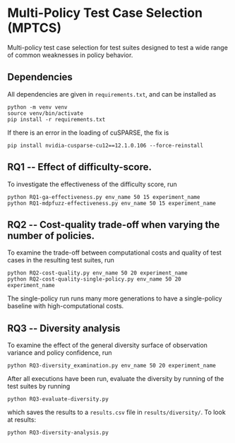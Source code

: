 # Multi-Policy Test Case Selection (MPTCS)
Multi-policy test case selection for test suites designed to test a wide range of common weaknesses in policy behavior. 

## Dependencies 
All dependencies are given in `requirements.txt`, and can be installed as 
```
python -m venv venv 
source venv/bin/activate 
pip install -r requirements.txt
```
If there is an error in the loading of cuSPARSE, the fix is 
```
pip install nvidia-cusparse-cu12==12.1.0.106 --force-reinstall
```

## RQ1 -- Effect of difficulty-score. 
To investigate the effectiveness of the difficulty score, run 
```
python RQ1-ga-effectiveness.py env_name 50 15 experiment_name
python RQ1-mdpfuzz-effectiveness.py env_name 50 15 experiment_name
```

## RQ2 -- Cost-quality trade-off when varying the number of policies.  
To examine the trade-off between computational costs and quality of test cases in the resulting test suites, run 
```
python RQ2-cost-quality.py env_name 50 20 experiment_name 
python RQ2-cost-quality-single-policy.py env_name 50 20 experiment_name
```
The single-policy run runs many more generations to have a single-policy baseline with high-computational costs. 

## RQ3 -- Diversity analysis 
To examine the effect of the general diversity surface of observation variance and policy confidence, run 
```
python RQ3-diversity_examination.py env_name 50 20 experiment_name
```
After all executions have been run, evaluate the diversity by running of the test suites by running
```
python RQ3-evaluate-diversity.py
```
which saves the results to a `results.csv` file in `results/diversity/`. To look at results: 
```
python RQ3-diversity-analysis.py
```
